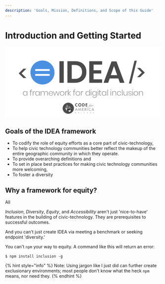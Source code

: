 ```yaml
---
description: 'Goals, Mission, Definitions, and Scope of this Guide'
---
```


# Introduction and Getting Started

![](../.gitbook/assets/idea-framework.png)

## Goals of the IDEA framework

* To codify the role of equity efforts as a core part of civic-technology,
* To help civic technology communities better reflect the makeup of the entire geographic community in which they operate.
* To provide overarching definitions and 
* To set in place best practices for making civic technology communities more welcoming, 
* To foster a diversity 

## Why a framework for equity?

All 



_Inclusion_, _Diversity_, _Equity_, and _Accessibility_ aren't just 'nice-to-have' features in the building of civic-technology. They are prerequisites to successful outcomes.

And you can't just create IDEA via meeting a benchmark or seeking endpoint 'diversity.' 

You can't `npm` your way to equity. A command like this will return an error:

```
$ npm install inclusion -g
```

{% hint style="info" %}
 Note: Using jargon like I just did can further create exclusionary environments; most people don't know what the heck `npm` means, nor need they.
{% endhint %}



